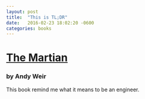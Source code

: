```yaml
---
layout: post
title:  "This is TL;DR"
date:   2016-02-23 18:02:20 -0600
categories: books 
---
```


# [The Martian][wiki] 
### by Andy Weir

This book remind me what it means to be an engineer.

[wiki]: https://en.wikipedia.org/wiki/The_Martian_(Weir_novel)
